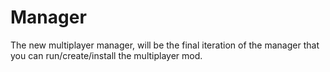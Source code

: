 # Manager
The new multiplayer manager, will be the final iteration of the manager that you can run/create/install the multiplayer mod.
